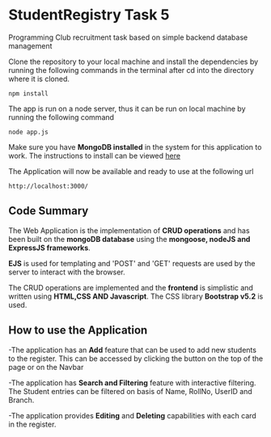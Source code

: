 # StudentRegistry Task 5
Programming Club recruitment task based on simple backend database management

Clone the repository to your local machine and install the dependencies by running the following commands in the terminal after cd into the directory where it is cloned.

```
npm install
```
The app is run on a node server, thus it can be run on local machine by running the following command

```
node app.js
```

Make sure you have **MongoDB installed** in the system for this application to work. The instructions to install can be viewed [here](https://www.mongodb.com/docs/manual/installation/)

The Application will now be available and ready to use at the following url

```
http://localhost:3000/
```

## Code Summary

The Web Application is the implementation of **CRUD operations** and has been built on the **mongoDB database** using the **mongoose, nodeJS and ExpressJS frameworks**.

**EJS** is used for templating and 'POST' and 'GET' requests are used by the server to interact with the browser.

The CRUD operations are implemented and the **frontend** is simplistic and written using **HTML,CSS AND Javascript**. The CSS library **Bootstrap v5.2** is used.

## How to use the Application

-The application has an **Add** feature that can be used to add new students to the register. This can be accessed by clicking the button on the top of the page or on the Navbar

-The application has **Search and Filtering** feature with interactive filtering. The Student entries can be filtered on basis of Name, RollNo, UserID and Branch.

-The application provides **Editing** and **Deleting** capabilities with each card in the register.



